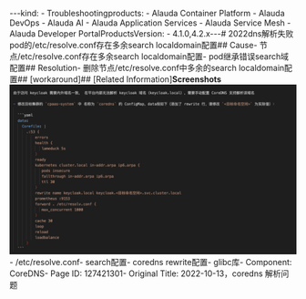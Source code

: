 ---kind:   - Troubleshootingproducts:    - Alauda Container Platform   - Alauda DevOps   - Alauda AI   - Alauda Application Services   - Alauda Service Mesh   - Alauda Developer PortalProductsVersion:   - 4.1.0,4.2.x---<!-- A type of document that involves encountering a fault, diag...it, performing root cause analysis, and providing solutions. --># 2022dns解析失败 pod的/etc/resolve.conf存在多余search localdomain配置## Cause- 节点/etc/resolve.conf存在多余search localdomain配置- pod继承错误search域配置## Resolution- 删除节点/etc/resolve.conf中多余的search localdomain配置## [workaround]## [Related Information]**Screenshots**![](assets/2022-10-13-coredns-jie-xi-wen-ti/image2022-10-17_17-33-22.png)- /etc/resolve.conf- search配置- coredns rewrite配置- glibc库- Component: CoreDNS- Page ID: 127421301- Original Title: 2022-10-13，coredns 解析问题